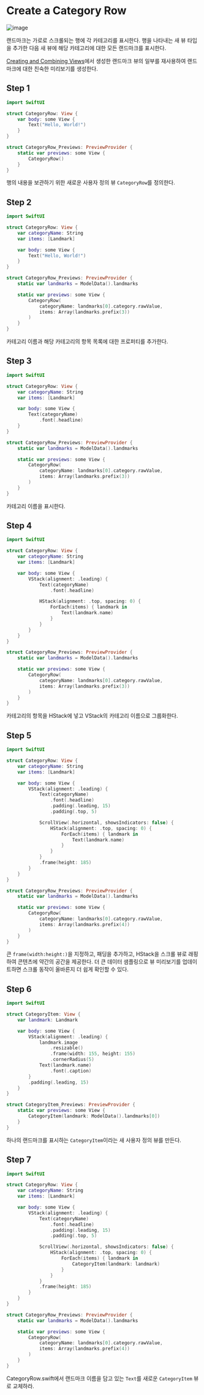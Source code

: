 # ****Create a Category Row****
![image](https://github.com/jsa0224/somdokki-study/assets/94514250/a307e6f5-0659-4fa2-a4a5-321371e731c6)

랜드마크는 가로로 스크롤되는 행에 각 카테고리를 표시한다. 행을 나타내는 새 뷰 타입을 추가한 다음 새 뷰에 해당 카테고리에 대한 모든 랜드마크를 표시한다. 

[Creating and Combining Views](https://developer.apple.com/tutorials/swiftui/creating-and-combining-views)에서 생성한 랜드마크 뷰의 일부를 재사용하여 랜드마크에 대한 친숙한 미리보기를 생성한다. 

## Step 1

```swift
import SwiftUI

struct CategoryRow: View {
    var body: some View {
        Text("Hello, World!")
    }
}

struct CategoryRow_Previews: PreviewProvider {
    static var previews: some View {
        CategoryRow()
    }
}
```

행의 내용을 보관하기 위한 새로운 사용자 정의 뷰 `CategoryRow`를 정의한다. 

## Step 2

```swift
import SwiftUI

struct CategoryRow: View {
    var categoryName: String
    var items: [Landmark]

    var body: some View {
        Text("Hello, World!")
    }
}

struct CategoryRow_Previews: PreviewProvider {
    static var landmarks = ModelData().landmarks

    static var previews: some View {
        CategoryRow(
            categoryName: landmarks[0].category.rawValue,
            items: Array(landmarks.prefix(3))
        )
    }
}
```

카테고리 이름과 해당 카테고리의 항목 목록에 대한 프로퍼티를 추가한다.

## Step 3

```swift
import SwiftUI

struct CategoryRow: View {
    var categoryName: String
    var items: [Landmark]

    var body: some View {
        Text(categoryName)
            .font(.headline)
    }
}

struct CategoryRow_Previews: PreviewProvider {
    static var landmarks = ModelData().landmarks

    static var previews: some View {
        CategoryRow(
            categoryName: landmarks[0].category.rawValue,
            items: Array(landmarks.prefix(3))
        )
    }
}
```

카테고리 이름을 표시한다.

## Step 4

```swift
import SwiftUI

struct CategoryRow: View {
    var categoryName: String
    var items: [Landmark]

    var body: some View {
        VStack(alignment: .leading) {
            Text(categoryName)
                .font(.headline)

            HStack(alignment: .top, spacing: 0) {
                ForEach(items) { landmark in
                    Text(landmark.name)
                }
            }
        }
    }
}

struct CategoryRow_Previews: PreviewProvider {
    static var landmarks = ModelData().landmarks

    static var previews: some View {
        CategoryRow(
            categoryName: landmarks[0].category.rawValue,
            items: Array(landmarks.prefix(3))
        )
    }
}
```

카테고리의 항목을 HStack에 넣고 VStack의 카테고리 이름으로 그룹화한다. 

## Step 5

```swift
import SwiftUI

struct CategoryRow: View {
    var categoryName: String
    var items: [Landmark]

    var body: some View {
        VStack(alignment: .leading) {
            Text(categoryName)
                .font(.headline)
                .padding(.leading, 15)
                .padding(.top, 5)

            ScrollView(.horizontal, showsIndicators: false) {
                HStack(alignment: .top, spacing: 0) {
                    ForEach(items) { landmark in
                        Text(landmark.name)
                    }
                }
            }
            .frame(height: 185)
        }
    }
}

struct CategoryRow_Previews: PreviewProvider {
    static var landmarks = ModelData().landmarks

    static var previews: some View {
        CategoryRow(
            categoryName: landmarks[0].category.rawValue,
            items: Array(landmarks.prefix(4))
        )
    }
}
```

큰 `frame(width:height:)`을 지정하고, 패딩을 추가하고, HStack을 스크롤 뷰로 래핑하여 콘텐츠에 약간의 공간을 제공한다. 더 큰 데이터 샘플링으로 뷰 미리보기를 업데이트하면 스크롤 동작이 올바른지 더 쉽게 확인할 수 있다. 

## Step 6

```swift
import SwiftUI

struct CategoryItem: View {
    var landmark: Landmark

    var body: some View {
        VStack(alignment: .leading) {
            landmark.image
                .resizable()
                .frame(width: 155, height: 155)
                .cornerRadius(5)
            Text(landmark.name)
                .font(.caption)
        }
        .padding(.leading, 15)
    }
}

struct CategoryItem_Previews: PreviewProvider {
    static var previews: some View {
        CategoryItem(landmark: ModelData().landmarks[0])
    }
}
```

하나의 랜드마크를 표시하는 `CategoryItem`이라는 새 사용자 정의 뷰를 만든다.

## Step 7

```swift
import SwiftUI

struct CategoryRow: View {
    var categoryName: String
    var items: [Landmark]

    var body: some View {
        VStack(alignment: .leading) {
            Text(categoryName)
                .font(.headline)
                .padding(.leading, 15)
                .padding(.top, 5)

            ScrollView(.horizontal, showsIndicators: false) {
                HStack(alignment: .top, spacing: 0) {
                    ForEach(items) { landmark in
                        CategoryItem(landmark: landmark)
                    }
                }
            }
            .frame(height: 185)
        }
    }
}

struct CategoryRow_Previews: PreviewProvider {
    static var landmarks = ModelData().landmarks

    static var previews: some View {
        CategoryRow(
            categoryName: landmarks[0].category.rawValue,
            items: Array(landmarks.prefix(4))
        )
    }
}
```

CategoryRow.swift에서 랜드마크 이름을 담고 있는 `Text`를 새로운 `CategoryItem` 뷰로 교체하라.
